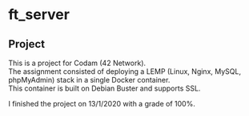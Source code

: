 # ft_server

## Project

This is a project for Codam (42 Network). <br>
The assignment consisted of deploying a LEMP (Linux, Nginx, MySQL, phpMyAdmin) stack in a single Docker container. <br>
This container is built on Debian Buster and supports SSL.

I finished the project on 13/1/2020 with a grade of 100%.
